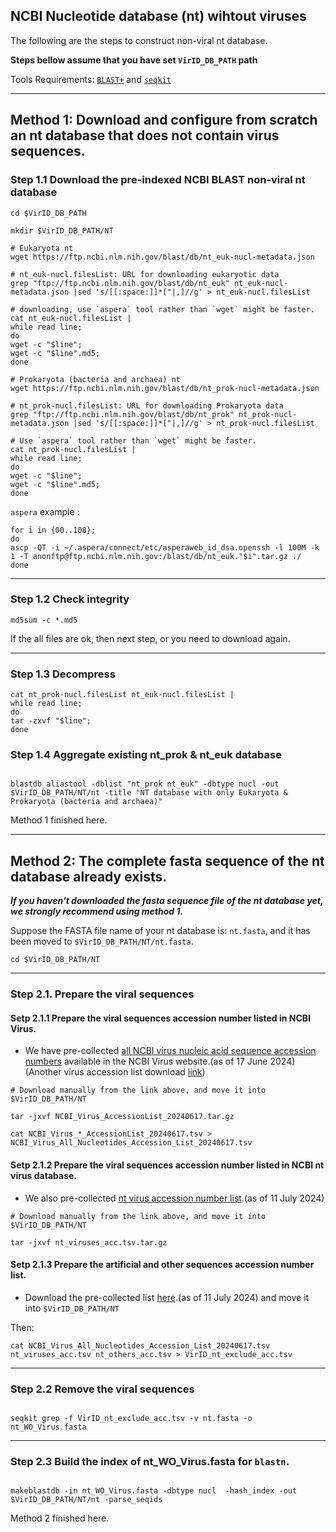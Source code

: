 ## NCBI Nucleotide database (nt) wihtout viruses
The following are the steps to construct non-viral nt database.

**Steps bellow assume that you have set `VirID_DB_PATH` path**

Tools Requirements: [`BLAST+`](https://ftp.ncbi.nlm.nih.gov/blast/executables/blast+/LATEST/) and [`seqkit`](https://github.com/shenwei356/seqkit/releases)

---


## **Method 1**: Download and configure from scratch an nt database that does not contain virus sequences.


### Step 1.1 Download the pre-indexed NCBI BLAST non-viral nt database

```shell
cd $VirID_DB_PATH

mkdir $VirID_DB_PATH/NT

# Eukaryota nt
wget https://ftp.ncbi.nlm.nih.gov/blast/db/nt_euk-nucl-metadata.json

# nt_euk-nucl.filesList: URL for downloading eukaryotic data
grep "ftp://ftp.ncbi.nlm.nih.gov/blast/db/nt_euk" nt_euk-nucl-metadata.json |sed 's/[[:space:]]*["|,]//g' > nt_euk-nucl.filesList

# downloading, use `aspera` tool rather than `wget` might be faster.
cat nt_euk-nucl.filesList |
while read line;
do
wget -c "$line";
wget -c "$line".md5;
done
```


```shell
# Prokaryota (bacteria and archaea) nt
wget https://ftp.ncbi.nlm.nih.gov/blast/db/nt_prok-nucl-metadata.json

# nt_prok-nucl.filesList: URL for downloading Prokaryota data
grep "ftp://ftp.ncbi.nlm.nih.gov/blast/db/nt_prok" nt_prok-nucl-metadata.json |sed 's/[[:space:]]*["|,]//g' > nt_prok-nucl.filesList

# Use `aspera` tool rather than `wget` might be faster.
cat nt_prok-nucl.filesList |
while read line;
do
wget -c "$line";
wget -c "$line".md5;
done
```


`aspera` example :
```shell
for i in {00..108};
do 
ascp -QT -i ~/.aspera/connect/etc/asperaweb_id_dsa.openssh -l 100M -k 1 -T anonftp@ftp.ncbi.nlm.nih.gov:/blast/db/nt_euk."$i".tar.gz ./
done
```
---
### Step 1.2 Check integrity


```shell
md5sum -c *.md5
```
If the all files are ok, then next step, or you need to download again.


---
### Step 1.3 Decompress


```shell
cat nt_prok-nucl.filesList nt_euk-nucl.filesList |
while read line;
do
tar -zxvf "$line";
done

```
### Step 1.4 Aggregate existing nt_prok & nt_euk database


```shell

blastdb_aliastool -dblist "nt_prok nt_euk" -dbtype nucl -out $VirID_DB_PATH/NT/nt -title "NT database with only Eukaryota & Prokaryota (bacteria and archaea)" 

```

Method 1 finished here.


---

## **Method 2**: The complete fasta sequence of the nt database already exists.

***If you haven't downloaded the fasta sequence file of the nt database yet, we strongly recommend using method 1.***


Suppose the FASTA file name of your nt database is: `nt.fasta`, and it has been moved to `$VirID_DB_PATH/NT/nt.fasta`.


```shell
cd $VirID_DB_PATH/NT
```


---
### Step 2.1. Prepare the viral sequences

#### Setp 2.1.1 Prepare the viral sequences accession number listed in **NCBI Virus**.
- We have pre-collected [all NCBI virus nucleic acid sequence accession numbers](./NCBI_Virus_AccessionList_20240617.tar.gz) available in the NCBI Virus website.(as of 17 June 2024) (Another virus accession list download [link](https://drive.google.com/file/d/1Rx_CGeg0yPOAfMJwVCxMVFFNgBPzOo3r/view?usp=drive_link))


```shell
# Download manually from the link above, and move it into $VirID_DB_PATH/NT

tar -jxvf NCBI_Virus_AccessionList_20240617.tar.gz

cat NCBI_Virus_*_AccessionList_20240617.tsv > NCBI_Virus_All_Nucleotides_Accession_List_20240617.tsv
```


#### Setp 2.1.2 Prepare the viral sequences accession number listed in **NCBI nt virus database**.
- We also pre-collected [nt virus accession number list](https://drive.google.com/file/d/1X2R4a0pDNIOiNSRwPDa6x_Wy95eYHo4E/view?usp=sharing).(as of 11 July 2024) 

```shell
# Download manually from the link above, and move it into $VirID_DB_PATH/NT

tar -jxvf nt_viruses_acc.tsv.tar.gz
```

#### Setp 2.1.3 Prepare the artificial and other sequences accession number list.
- Download the pre-collected list [here](https://drive.google.com/file/d/1s9T-vIn3zQLndEah20WnDJysRz6Mtn3E/view?usp=sharing).(as of 11 July 2024) and move it into `$VirID_DB_PATH/NT`


Then:


```shell
cat NCBI_Virus_All_Nucleotides_Accession_List_20240617.tsv nt_viruses_acc.tsv nt_others_acc.tsv > VirID_nt_exclude_acc.tsv
```


---


### Step 2.2 Remove the viral sequences

```shell

seqkit grep -f VirID_nt_exclude_acc.tsv -v nt.fasta -o nt_WO_Virus.fasta

```

---

### Step 2.3 Build the index of nt_WO_Virus.fasta for `blastn`.

```shell

makeblastdb -in nt_WO_Virus.fasta -dbtype nucl  -hash_index -out $VirID_DB_PATH/NT/nt -parse_seqids

```

Method 2 finished here.

